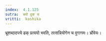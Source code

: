 ```yaml
---
index:  4.1.125
sutra:  भ्रवो वुक् च
vritti:  kashika 
---
```


भ्रूशब्दादप्त्ये ढक् प्रत्ययो भवति, तत्सन्नियोगेन च वुगागमः। भ्रौवेयः।

